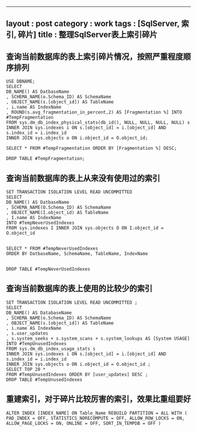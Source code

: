 
---
layout : post
category : work
tags : [SqlServer, 索引, 碎片]
title : 整理SqlServer表上索引碎片
---

## 查询当前数据库的表上索引碎片情况，按照严重程度顺序排列<a id="orgheadline28"></a>

    USE DBNAME;
    SELECT 
    DB_NAME() AS DatbaseName 
    , SCHEMA_NAME(o.Schema_ID) AS SchemaName 
    , OBJECT_NAME(s.[object_id]) AS TableName 
    , i.name AS IndexName 
    , ROUND(s.avg_fragmentation_in_percent,2) AS [Fragmentation %] INTO #TempFragmentation
    FROM sys.dm_db_index_physical_stats(db_id(), NULL, NULL, NULL, NULL) s
    INNER JOIN sys.indexes i ON s.[object_id] = i.[object_id] AND s.index_id = i.index_id
    INNER JOIN sys.objects o ON i.object_id = O.object_id;
    
    SELECT * FROM #TempFragmentation ORDER BY [Fragmentation %] DESC;
    
    DROP TABLE #TempFragmentation;

## 查询当前数据库的表上从来没有使用过的索引<a id="orgheadline29"></a>

    SET TRANSACTION ISOLATION LEVEL READ UNCOMMITTED 
    SELECT 
    DB_NAME() AS DatbaseName 
    , SCHEMA_NAME(O.Schema_ID) AS SchemaName 
    , OBJECT_NAME(I.object_id) AS TableName 
    , I.name AS IndexName 
    INTO #TempNeverUsedIndexes 
    FROM sys.indexes I INNER JOIN sys.objects O ON I.object_id = O.object_id
    
    
    SELECT * FROM #TempNeverUsedIndexes 
    ORDER BY DatbaseName, SchemaName, TableName, IndexName
    
    
    DROP TABLE #TempNeverUsedIndexes

## 查询当前数据库的表上使用的比较少的索引<a id="orgheadline30"></a>

    SET TRANSACTION ISOLATION LEVEL READ UNCOMMITTED ;
    SELECT 
    DB_NAME() AS DatabaseName 
    , SCHEMA_NAME(o.Schema_ID) AS SchemaName 
    , OBJECT_NAME(s.[object_id]) AS TableName 
    , i.name AS IndexName 
    , s.user_updates 
    , s.system_seeks + s.system_scans + s.system_lookups AS [System USAGE] INTO #TempUnusedIndexes
    FROM sys.dm_db_index_usage_stats s
    INNER JOIN sys.indexes i ON s.[object_id] = i.[object_id] AND s.index_id = i.index_id
    INNER JOIN sys.objects o ON i.object_id = O.object_id ;
    SELECT TOP 20 *
    FROM #TempUnusedIndexes ORDER BY [user_updates] DESC ;
    DROP TABLE #TempUnusedIndexes

## 重建索引，对于碎片比较厉害的索引，效果比重组要好<a id="orgheadline31"></a>

    ALTER INDEX [INDEX_NAME] ON Table_Name REBUILD PARTITION = ALL WITH ( PAD_INDEX = OFF, STATISTICS_NORECOMPUTE = OFF, ALLOW_ROW_LOCKS = ON, ALLOW_PAGE_LOCKS = ON, ONLINE = OFF, SORT_IN_TEMPDB = OFF )

